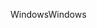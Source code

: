 <span data-ttu-id="a27c2-101">Windows</span><span class="sxs-lookup"><span data-stu-id="a27c2-101">Windows</span></span>